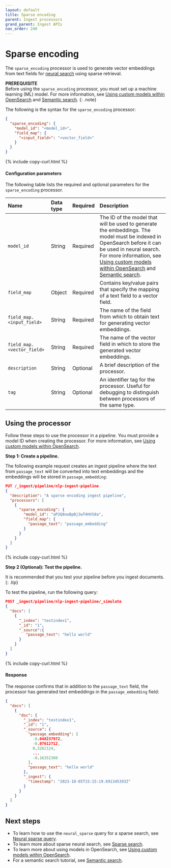 ```yaml
---
layout: default
title: Sparse encoding
parent: Ingest processors 
grand_parent: Ingest APIs
nav_order: 240
---
```


# Sparse encoding

The `sparse_encoding` processor is used to generate vector embeddings from text fields for [neural search]({{site.url}}{{site.baseurl}}/search-plugins/neural-search/) using sparse retrieval. 

**PREREQUISITE**<br>
Before using the `sparse_encoding` processor, you must set up a machine learning (ML) model. For more information, see [Using custom models within OpenSearch]({{site.url}}{{site.baseurl}}/ml-commons-plugin/ml-framework/) and [Semantic search]({{site.url}}{{site.baseurl}}/ml-commons-plugin/semantic-search/).
{: .note}

The following is the syntax for the `sparse_encoding` processor: 

```json
{
  "sparse_encoding": {
    "model_id": "<model_id>",
    "field_map": {
      "<input_field>": "<vector_field>"
    }
  }
}
```
{% include copy-curl.html %}

#### Configuration parameters

The following table lists the required and optional parameters for the `sparse_encoding` processor.

| Name  | Data type | Required  | Description  |
|:---|:---|:---|:---|
`model_id` | String | Required | The ID of the model that will be used to generate the embeddings. The model must be indexed in OpenSearch before it can be used in neural search. For more information, see [Using custom models within OpenSearch]({{site.url}}{{site.baseurl}}/ml-commons-plugin/ml-framework/) and [Semantic search]({{site.url}}{{site.baseurl}}/ml-commons-plugin/semantic-search/).
`field_map` | Object | Required | Contains key/value pairs that specify the mapping of a text field to a vector field.
`field_map.<input_field>` | String | Required | The name of the field from which to obtain text for generating vector embeddings.
`field_map.<vector_field>`  | String | Required | The name of the vector field in which to store the generated vector embeddings.
`description`  | String | Optional  | A brief description of the processor.  |
`tag` | String | Optional | An identifier tag for the processor. Useful for debugging to distinguish between processors of the same type. |

## Using the processor

Follow these steps to use the processor in a pipeline. You must provide a model ID when creating the processor. For more information, see [Using custom models within OpenSearch]({{site.url}}{{site.baseurl}}/ml-commons-plugin/ml-framework/). 

**Step 1: Create a pipeline.** 

The following example request creates an ingest pipeline where the text from `passage_text` will be converted into text embeddings and the embeddings will be stored in `passage_embedding`:

```json
PUT /_ingest/pipeline/nlp-ingest-pipeline
{
  "description": "A sparse encoding ingest pipeline",
  "processors": [
    {
      "sparse_encoding": {
        "model_id": "aP2Q8ooBpBj3wT4HVS8a",
        "field_map": {
          "passage_text": "passage_embedding"
        }
      }
    }
  ]
}
```
{% include copy-curl.html %}

**Step 2 (Optional): Test the pipeline.**

It is recommended that you test your pipeline before you ingest documents.
{: .tip}

To test the pipeline, run the following query:

```json
POST _ingest/pipeline/nlp-ingest-pipeline/_simulate
{
  "docs": [
    {
      "_index": "testindex1",
      "_id": "1",
      "_source":{
         "passage_text": "hello world"
      }
    }
  ]
}
```
{% include copy-curl.html %}

#### Response

The response confirms that in addition to the `passage_text` field, the processor has generated text embeddings in the `passage_embedding` field:

```json
{
  "docs": [
    {
      "doc": {
        "_index": "testindex1",
        "_id": "1",
        "_source": {
          "passage_embedding": [
            -0.048237972,
            -0.07612712,
            0.3262124,
            ...
            -0.16352308
          ],
          "passage_text": "hello world"
        },
        "_ingest": {
          "timestamp": "2023-10-05T15:15:19.691345393Z"
        }
      }
    }
  ]
}
```

## Next steps

- To learn how to use the `neural_sparse` query for a sparse search, see [Neural sparse query]({{site.url}}{{site.baseurl}}/query-dsl/specialized/neural-sparse/).
- To learn more about sparse neural search, see [Sparse search]({{site.url}}{{site.baseurl}}/search-plugins/neural-search/).
- To learn more about using models in OpenSearch, see [Using custom models within OpenSearch]({{site.url}}{{site.baseurl}}/ml-commons-plugin/ml-framework/).
- For a semantic search tutorial, see [Semantic search]({{site.url}}{{site.baseurl}}/ml-commons-plugin/semantic-search/).
